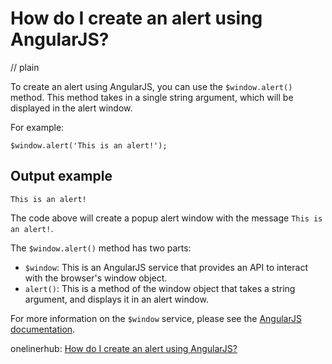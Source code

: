 # How do I create an alert using AngularJS?
// plain

To create an alert using AngularJS, you can use the `$window.alert()` method. This method takes in a single string argument, which will be displayed in the alert window.

For example:
```
$window.alert('This is an alert!');
```
## Output example

```
This is an alert!
```

The code above will create a popup alert window with the message `This is an alert!`.

The `$window.alert()` method has two parts:
- `$window`: This is an AngularJS service that provides an API to interact with the browser's window object.
- `alert()`: This is a method of the window object that takes a string argument, and displays it in an alert window.

For more information on the `$window` service, please see the [AngularJS documentation](https://docs.angularjs.org/api/ng/service/$window).

onelinerhub: [How do I create an alert using AngularJS?](https://onelinerhub.com/angularjs/how-do-i-create-an-alert-using-angularjs)
